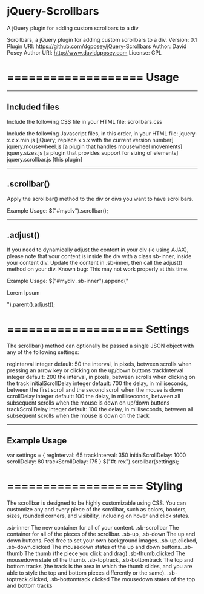 jQuery-Scrollbars
=================

A jQuery plugin for adding custom scrollbars to a div

Scrollbars, a jQuery plugin for adding custom scrollbars to a div.
Version: 0.1
Plugin URI: https://github.com/dgposey/jQuery-Scrollbars
Author: David Posey
Author URI: http://www.davidgposey.com
License: GPL

===================
Usage
===================
-------------------
Included files
-------------------
Include the following CSS file in your HTML file:
scrollbars.css

Include the following Javascript files, in this order, in your HTML file:
jquery-x.x.x.min.js			[jQuery; replace x.x.x with the current version number]
jquery.mousewheel.js		[a plugin that handles mousewheel movements]
jquery.sizes.js				[a plugin that provides support for sizing of elements]
jquery.scrollbar.js			[this plugin]

-------------------
.scrollbar()
-------------------
Apply the scrollbar() method to the div or divs you want to have scrollbars.

Example Usage:
$("#mydiv").scrollbar();

-------------------
.adjust()
-------------------
If you need to dynamically adjust the content in your div (ie using AJAX), please note that your content is inside the div with a class sb-inner, inside your content div.  Update the content in .sb-inner, then call the adjust() method on your div.
Known bug: This may not work properly at this time.

Example Usage:
$("#mydiv .sb-inner").append("<p>Lorem Ipsum</p>").parent().adjust();

===================
Settings
===================
The scrollbar() method can optionally be passed a single JSON object with any of the following settings:

regInterval
	integer
	default: 50
	the interval, in pixels, between scrolls when pressing an arrow key or clicking on the up/down buttons
trackInterval
	integer
	default: 200
	the interval, in pixels, between scrolls when clicking on the track
initialScrollDelay
	integer
	default: 700
	the delay, in milliseconds, between the first scroll and the second scroll when the mouse is down
scrollDelay
	integer
	default: 100
	the delay, in milliseconds, between all subsequent scrolls when the mouse is down on up/down buttons
trackScrollDelay
	integer
	default: 100
	the delay, in milliseconds, between all subsequent scrolls when the mouse is down on the track

-------------------
Example Usage
-------------------
var settings = {
	regInterval: 65
	trackInterval: 350
	initialScrollDelay: 1000
	scrollDelay: 80
	trackScrollDelay: 175
}
$("#t-rex").scrollbar(settings);

===================
Styling
===================
The scrollbar is designed to be highly customizable using CSS.  You can customize any and every piece of the scrollbar, such as colors, borders, sizes, rounded corners, and visibility, including on hover and click states.

.sb-inner
	The new container for all of your content.
.sb-scrollbar
	The container for all of the pieces of the scrollbar.
.sb-up, .sb-down
	The up and down buttons.  Feel free to set your own background images.
.sb-up.clicked, .sb-down.clicked
	The mousedown states of the up and down buttons.
.sb-thumb
	The thumb (the piece you click and drag)
.sb-thumb.clicked
	The mousedown state of the thumb.
.sb-toptrack, .sb-bottomtrack
	The top and bottom tracks (the track is the area in which the thumb slides, and you are able to style the top and bottom pieces differently or the same).
.sb-toptrack.clicked, .sb-bottomtrack.clicked
	The mousedown states of the top and bottom tracks
